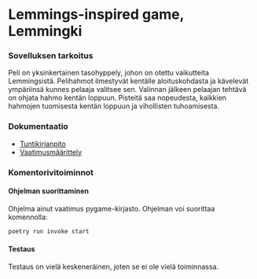 # Lemmings-inspired game, Lemmingki

### Sovelluksen tarkoitus
Peli on yksinkertainen tasohyppely, johon on otettu vaikutteita Lemmingsistä. Pelihahmot ilmestyvät kentälle aloituskohdasta ja kävelevät ympäriinsä kunnes pelaaja valitsee sen. Valinnan jälkeen pelaajan tehtävä on ohjata hahmo kentän loppuun.
Pisteitä saa nopeudesta, kaikkien hahmojen tuomisesta kentän loppuun ja vihollisten tuhoamisesta. 

### Dokumentaatio
- [Tuntikirjanpito](./Documents/tuntukirjanpito.md)
- [Vaatimusmäärittely](./Documents/vaatimusmaarittely.md)

### Komentorivitoiminnot
#### Ohjelman suorittaminen
Ohjelma ainut vaatimus pygame-kirjasto.
Ohjelman voi suorittaa komennolla:
```bash
poetry run invoke start
```
#### Testaus
Testaus on vielä keskeneräinen, joten se ei ole vielä toiminnassa. 